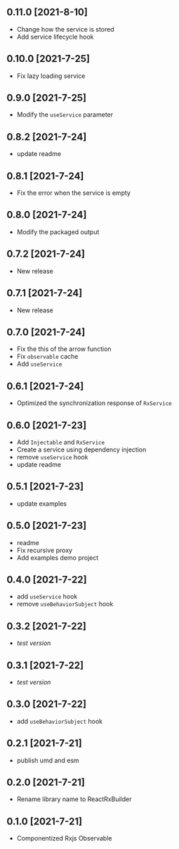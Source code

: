 ## 0.11.0 [2021-8-10]

- Change how the service is stored
- Add service lifecycle hook

## 0.10.0 [2021-7-25]

- Fix lazy loading service

## 0.9.0 [2021-7-25]

- Modify the `useService` parameter

## 0.8.2 [2021-7-24]

- update readme

## 0.8.1 [2021-7-24]

- Fix the error when the service is empty

## 0.8.0 [2021-7-24]

- Modify the packaged output


## 0.7.2 [2021-7-24]

- New release

## 0.7.1 [2021-7-24]

- New release

## 0.7.0 [2021-7-24]

- Fix the this of the arrow function
- Fix `observable` cache
- Add `useService`

## 0.6.1 [2021-7-24]

- Optimized the synchronization response of `RxService`

## 0.6.0 [2021-7-23]

- Add `Injectable` and `RxService`  
- Create a service using dependency injection
- remove `useService` hook
- update readme

## 0.5.1 [2021-7-23]

- update examples

## 0.5.0 [2021-7-23]

- readme
- Fix recursive proxy
- Add examples demo project

## 0.4.0 [2021-7-22]

- add `useService` hook
- remove `useBehaviorSubject` hook

## 0.3.2 [2021-7-22]

- *test version*

## 0.3.1 [2021-7-22]

- *test version*

## 0.3.0 [2021-7-22]

- add `useBehaviorSubject` hook

## 0.2.1 [2021-7-21]

- publish umd and esm

## 0.2.0 [2021-7-21]

- Rename library name to ReactRxBuilder

## 0.1.0 [2021-7-21]

- Componentized Rxjs Observable